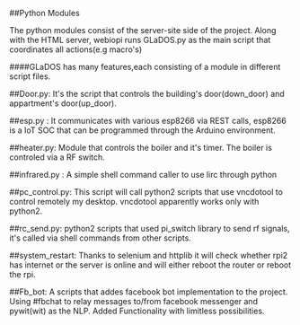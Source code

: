 
##Python Modules 

The python modules consist of the server-site side of the project. Along with the HTML server, webiopi runs GLaDOS.py as the main script that coordinates all actions(e.g macro's)

####GLaDOS has many features,each consisting of a module in different script files. 

##Door.py: 
It's the script that controls the building's door(down_door) and appartment's door(up_door).

##esp.py : 
It communicates with various esp8266 via REST calls, esp8266 is a IoT SOC that can be programmed through the Arduino environment.

##heater.py: 
Module that controls the boiler and it's timer. The boiler is controled via a RF switch.

##infrared.py : 
A simple shell command caller to use lirc through python

##pc_control.py: 
This script will call python2 scripts that use vncdotool to control remotely my desktop. vncdotool apparently works only with python2.

##rc_send.py: 
python2 scripts that used pi_switch library to send rf signals, it's called via shell commands from other scripts.

##system_restart: 
Thanks to selenium and httplib it will check whether rpi2 has internet or the server is online and will either reboot the router or reboot the rpi.

##Fb_bot:
A scripts that addes facebook bot implementation to the project. Using #fbchat to relay messages to/from facebook messenger and pywit(wit) as the NLP. Added Functionality with limitless possibilities.
